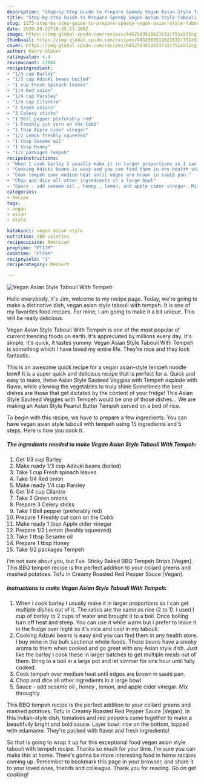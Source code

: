 ```yaml
---
description: "Step-by-Step Guide to Prepare Speedy Vegan Asian Style Tabouli With Tempeh"
title: "Step-by-Step Guide to Prepare Speedy Vegan Asian Style Tabouli With Tempeh"
slug: 1173-step-by-step-guide-to-prepare-speedy-vegan-asian-style-tabouli-with-tempeh
date: 2020-09-22T18:35:51.300Z
image: https://img-global.cpcdn.com/recipes/6452583511621632/751x532cq70/vegan-asian-style-tabouli-with-tempeh-recipe-main-photo.jpg
thumbnail: https://img-global.cpcdn.com/recipes/6452583511621632/751x532cq70/vegan-asian-style-tabouli-with-tempeh-recipe-main-photo.jpg
cover: https://img-global.cpcdn.com/recipes/6452583511621632/751x532cq70/vegan-asian-style-tabouli-with-tempeh-recipe-main-photo.jpg
author: Harry Glover
ratingvalue: 4.4
reviewcount: 13004
recipeingredient:
- "1/3 cup Barley"
- "1/3 cup Adzuki beans boiled"
- "1 cup Fresh spinach leaves"
- "1/4 Red onion"
- "1/4 cup Parsley"
- "1/4 cup Cilantro"
- "2 Green onions"
- "3 Celery sticks"
- "1 Bell pepper preferably red"
- "1 Freshly cut corn on the Cobb"
- "1 tbsp Apple cider vinegar"
- "1/2 Lemon freshly squeezed"
- "1 tbsp Sesame oil"
- "1 tbsp Honey"
- "1/2 packages Tempeh"
recipeinstructions:
- "When I cook barley I usually make it in larger proportions so I can get multiple dishes out of it. The ratios are the same as rice (2 to 1). I used I cup of barley to 2 cups of water and brought it to a boil. Once boiling turn off heat and steep. You can use it while warm but I prefer to leave it in the fridge over night so it&#39;s nice and cool in my tabouli."
- "Cooking Adzuki beans is easy and you can find them in any health store. I buy mine in the bulk sectional whole foods. These beans have a smoky aroma to them when cooked and go great with any Asian style dish. Just like the barley I cook these in larger batches to get multiple meals out of them. Bring to a boil in a large pot and let simmer for one hour until fully cooked."
- "Cook tempeh over medium heat until edges are brown in sauté pan."
- "Chop and dice all other ingredients in a large bowl"
- "Sauce - add sesame oil , honey , lemon, and apple cider vinegar. Mix throughly"
categories:
- Recipe
tags:
- vegan
- asian
- style

katakunci: vegan asian style 
nutrition: 280 calories
recipecuisine: American
preptime: "PT13M"
cooktime: "PT59M"
recipeyield: "1"
recipecategory: Dessert

---
```



![Vegan Asian Style Tabouli With Tempeh](https://img-global.cpcdn.com/recipes/6452583511621632/751x532cq70/vegan-asian-style-tabouli-with-tempeh-recipe-main-photo.jpg)

Hello everybody, it's Jim, welcome to my recipe page. Today, we're going to make a distinctive dish, vegan asian style tabouli with tempeh. It is one of my favorites food recipes. For mine, I am going to make it a bit unique. This will be really delicious.

Vegan Asian Style Tabouli With Tempeh is one of the most popular of current trending foods on earth. It's appreciated by millions every day. It's simple, it's quick, it tastes yummy. Vegan Asian Style Tabouli With Tempeh is something which I have loved my entire life. They're nice and they look fantastic.

This is an awesome quick recipe for a vegan asian-style tempeh noodle bowl! It is a super quick and delicious recipe that is perfect for a. Quick and easy to make, these Asian Style Sauteed Veggies with Tempeh explode with flavor, while allowing the vegetables to truly shine Sometimes the best dishes are those that get dictated by the content of your fridge! This Asian Style Sauteed Veggies with Tempeh would be one of those dishes… We are making an Asian Style Peanut Butter Tempeh served on a bed of rice.


To begin with this recipe, we have to prepare a few ingredients. You can have vegan asian style tabouli with tempeh using 15 ingredients and 5 steps. Here is how you cook it.

<!--inarticleads1-->

##### The ingredients needed to make Vegan Asian Style Tabouli With Tempeh:

1. Get 1/3 cup Barley
1. Make ready 1/3 cup Adzuki beans (boiled)
1. Take 1 cup Fresh spinach leaves
1. Take 1/4 Red onion
1. Make ready 1/4 cup Parsley
1. Get 1/4 cup Cilantro
1. Take 2 Green onions
1. Prepare 3 Celery sticks
1. Take 1 Bell pepper (preferably red)
1. Prepare 1 Freshly cut corn on the Cobb
1. Make ready 1 tbsp Apple cider vinegar
1. Prepare 1/2 Lemon (freshly squeezed)
1. Take 1 tbsp Sesame oil
1. Prepare 1 tbsp Honey
1. Take 1/2 packages Tempeh


I&#39;m not sure about you, but I&#39;ve. Sticky Baked BBQ Tempeh Strips [Vegan]. This BBQ tempeh recipe is the perfect addition to your collard greens and mashed potatoes. Tofu in Creamy Roasted Red Pepper Sauce [Vegan]. 

<!--inarticleads2-->

##### Instructions to make Vegan Asian Style Tabouli With Tempeh:

1. When I cook barley I usually make it in larger proportions so I can get multiple dishes out of it. The ratios are the same as rice (2 to 1). I used I cup of barley to 2 cups of water and brought it to a boil. Once boiling turn off heat and steep. You can use it while warm but I prefer to leave it in the fridge over night so it&#39;s nice and cool in my tabouli.
1. Cooking Adzuki beans is easy and you can find them in any health store. I buy mine in the bulk sectional whole foods. These beans have a smoky aroma to them when cooked and go great with any Asian style dish. Just like the barley I cook these in larger batches to get multiple meals out of them. Bring to a boil in a large pot and let simmer for one hour until fully cooked.
1. Cook tempeh over medium heat until edges are brown in sauté pan.
1. Chop and dice all other ingredients in a large bowl
1. Sauce - add sesame oil , honey , lemon, and apple cider vinegar. Mix throughly


This BBQ tempeh recipe is the perfect addition to your collard greens and mashed potatoes. Tofu in Creamy Roasted Red Pepper Sauce [Vegan]. In this Indian-style dish, tomatoes and red peppers come together to make a beautifully bright and bold sauce. Layer bowl: rice on the bottom, topped with edamame. They&#39;re packed with flavor and fresh ingredients! 

So that is going to wrap it up for this exceptional food vegan asian style tabouli with tempeh recipe. Thanks so much for your time. I'm sure you can make this at home. There's gonna be more interesting food in home recipes coming up. Remember to bookmark this page in your browser, and share it to your loved ones, friends and colleague. Thank you for reading. Go on get cooking!
